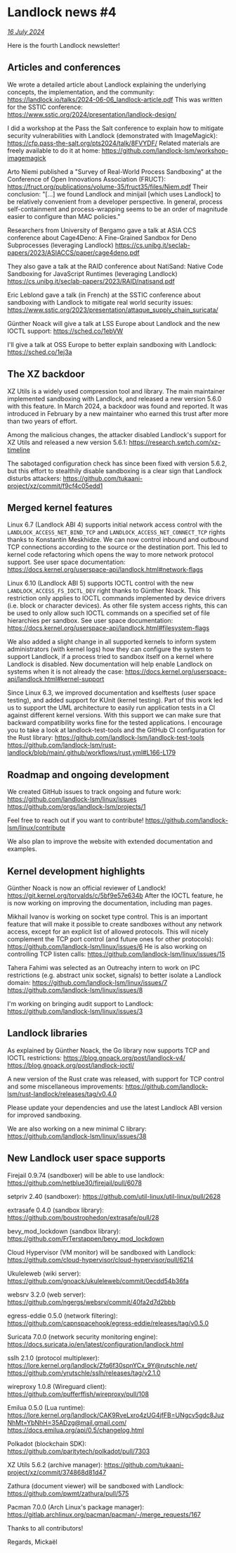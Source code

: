 # Landlock news #4

[*16 July 2024*](https://lore.kernel.org/landlock/20240716.yui4Iezai8ae@digikod.net/)

Here is the fourth Landlock newsletter!

## Articles and conferences

We wrote a detailed article about Landlock explaining the underlying
concepts, the implementation, and the community:
<https://landlock.io/talks/2024-06-06_landlock-article.pdf>
This was written for the SSTIC conference:
<https://www.sstic.org/2024/presentation/landlock-design/>

I did a workshop at the Pass the Salt conference to explain how to
mitigate security vulnerabilities with Landlock (demonstrated with
ImageMagick): <https://cfp.pass-the-salt.org/pts2024/talk/8FVYDF/>
Related materials are freely available to do it at home:
<https://github.com/landlock-lsm/workshop-imagemagick>

Arto Niemi published a "Survey of Real-World Process Sandboxing" at the
Conference of Open Innovations Association (FRUCT):
<https://fruct.org/publications/volume-35/fruct35/files/Niem.pdf>
Their conclusion: "[...] we found Landlock and minijail [which uses
Landlock] to be relatively convenient from a developer perspective. In
general, process self-containment and process-wrapping seems to be an
order of magnitude easier to configure than MAC policies."

Researchers from University of Bergamo gave a talk at ASIA CCS
conference about Cage4Deno: A Fine-Grained Sandbox for Deno Subprocesses
(leveraging Landlock)
<https://cs.unibg.it/seclab-papers/2023/ASIACCS/paper/cage4deno.pdf>

They also gave a talk at the RAID conference about NatiSand: Native Code
Sandboxing for JavaScript Runtimes (leveraging Landlock)
<https://cs.unibg.it/seclab-papers/2023/RAID/natisand.pdf>

Eric Leblond gave a talk (in French) at the SSTIC conference about
sandboxing with Landlock to mitigate real world security issues:
<https://www.sstic.org/2023/presentation/attaque_supply_chain_suricata/>

Günther Noack will give a talk at LSS Europe about Landlock and the new
IOCTL support: <https://sched.co/1ebVW>

I'll give a talk at OSS Europe to better explain sandboxing with
Landlock: <https://sched.co/1ej3a>

## The XZ backdoor

XZ Utils is a widely used compression tool and library.  The main
maintainer implemented sandboxing with Landlock, and released a new
version 5.6.0 with this feature.  In March 2024, a backdoor was found
and reported.  It was introduced in February by a new maintainer who
earned this trust after more than two years of effort.

Among the malicious changes, the attacker disabled Landlock's support
for XZ Utils and released a new version 5.6.1:
<https://research.swtch.com/xz-timeline>

The sabotaged configuration check has since been fixed with version
5.6.2, but this effort to stealthily disable sandboxing is a clear sign
that Landlock disturbs attackers:
<https://github.com/tukaani-project/xz/commit/f9cf4c05edd1>

## Merged kernel features

Linux 6.7 (Landlock ABI 4) supports initial network access control with
the `LANDLOCK_ACCESS_NET_BIND_TCP` and `LANDLOCK_ACCESS_NET_CONNECT_TCP`
rights thanks to Konstantin Meskhidze.  We can now control inbound and
outbound TCP connections according to the source or the destination
port.  This led to kernel code refactoring which opens the way to more
network protocol support.  See user space documentation:
<https://docs.kernel.org/userspace-api/landlock.html#network-flags>

Linux 6.10 (Landlock ABI 5) supports IOCTL control with the new
`LANDLOCK_ACCESS_FS_IOCTL_DEV` right thanks to Günther Noack.  This
restriction only applies to IOCTL commands implemented by device drivers
(i.e. block or character devices).  As other file system access rights,
this can be used to only allow such IOCTL commands on a specified set of
file hierarchies per sandbox.  See user space documentation:
<https://docs.kernel.org/userspace-api/landlock.html#filesystem-flags>

We also added a slight change in all supported kernels to inform system
administrators (with kernel logs) how they can configure the system to
support Landlock, if a process tried to sandbox itself on a kernel where
Landlock is disabled.  New documentation will help enable Landlock on
systems when it is not already the case:
<https://docs.kernel.org/userspace-api/landlock.html#kernel-support>

Since Linux 6.3, we improved documentation and kselftests (user space
testing), and added support for KUnit (kernel testing).  Part of this
work led us to support the UML architecture to easily run application
tests in a CI against different kernel versions.  With this support we
can make sure that backward compatibility works fine for the tested
applications.  I encourage you to take a look at landlock-test-tools and the
GitHub CI configuration for the Rust library:
<https://github.com/landlock-lsm/landlock-test-tools>
<https://github.com/landlock-lsm/rust-landlock/blob/main/.github/workflows/rust.yml#L166-L179>

## Roadmap and ongoing development

We created GitHub issues to track ongoing and future work:
<https://github.com/landlock-lsm/linux/issues>
<https://github.com/orgs/landlock-lsm/projects/1>

Feel free to reach out if you want to contribute!
<https://github.com/landlock-lsm/linux/contribute>

We also plan to improve the website with extended documentation and
examples.

## Kernel development highlights

Günther Noack is now an official reviewer of Landlock!
<https://git.kernel.org/torvalds/c/5bf9e57e634b>
After the IOCTL feature, he is now working on improving the
documentation, including man pages.

Mikhail Ivanov is working on socket type control.  This is an important
feature that will make it possible to create sandboxes without any
network access, except for an explicit list of allowed protocols.  This
will nicely complement the TCP port control (and future ones for other
protocols): <https://github.com/landlock-lsm/linux/issues/6>
He is also working on controlling TCP listen calls:
<https://github.com/landlock-lsm/linux/issues/15>

Tahera Fahimi was selected as an Outreachy intern to work on IPC
restrictions (e.g. abstract unix socket, signals) to better isolate a
Landlock domain:
<https://github.com/landlock-lsm/linux/issues/7>
<https://github.com/landlock-lsm/linux/issues/8>

I'm working on bringing audit support to Landlock:
<https://github.com/landlock-lsm/linux/issues/3>

## Landlock libraries

As explained by Günther Noack, the Go library now supports TCP and IOCTL
restrictions: <https://blog.gnoack.org/post/landlock-v4/>
<https://blog.gnoack.org/post/landlock-ioctl/>

A new version of the Rust crate was released, with support for TCP
control and some miscellaneous improvements:
<https://github.com/landlock-lsm/rust-landlock/releases/tag/v0.4.0>

Please update your dependencies and use the latest Landlock ABI version
for improved sandboxing.

We are also working on a new minimal C library:
<https://github.com/landlock-lsm/linux/issues/38>

## New Landlock user space supports

Firejail 0.9.74 (sandboxer) will be able to use landlock:
<https://github.com/netblue30/firejail/pull/6078>

setpriv 2.40 (sandboxer):
<https://github.com/util-linux/util-linux/pull/2628>

extrasafe 0.4.0 (sandbox library):
<https://github.com/boustrophedon/extrasafe/pull/28>

bevy_mod_lockdown (sandbox library):
<https://github.com/FrTerstappen/bevy_mod_lockdown>

Cloud Hypervisor (VM monitor) will be sandboxed with Landlock:
<https://github.com/cloud-hypervisor/cloud-hypervisor/pull/6214>

Ukuleleweb (wiki server):
<https://github.com/gnoack/ukuleleweb/commit/0ecdd54b36fa>

websrv 3.2.0 (web server):
<https://github.com/ngergs/websrv/commit/40fa2d7d2bbb>

egress-eddie 0.5.0 (network filtering):
<https://github.com/capnspacehook/egress-eddie/releases/tag/v0.5.0>

Suricata 7.0.0 (network security monitoring engine):
<https://docs.suricata.io/en/latest/configuration/landlock.html>

sslh 2.1.0 (protocol multiplexer):
<https://lore.kernel.org/landlock/Zfq6f30spnYCx_9Y@rutschle.net/>
<https://github.com/yrutschle/sslh/releases/tag/v2.1.0>

wireproxy 1.0.8 (Wireguard client):
<https://github.com/pufferffish/wireproxy/pull/108>

Emilua 0.5.0 (Lua runtime):
<https://lore.kernel.org/landlock/CAK9RveLxro4zUG4jfFB=UNgcv5gdc8JuzNhMt=YbNhH=35ADzg@mail.gmail.com/>
<https://docs.emilua.org/api/0.5/changelog.html>

Polkadot (blockchain SDK):
<https://github.com/paritytech/polkadot/pull/7303>

XZ Utils 5.6.2 (archive manager):
<https://github.com/tukaani-project/xz/commit/374868d81d47>

Zathura (document viewer) will be sandboxed with Landlock:
<https://github.com/pwmt/zathura/pull/575>

Pacman 7.0.0 (Arch Linux's package manager):
<https://gitlab.archlinux.org/pacman/pacman/-/merge_requests/167>


Thanks to all contributors!

Regards,
 Mickaël
